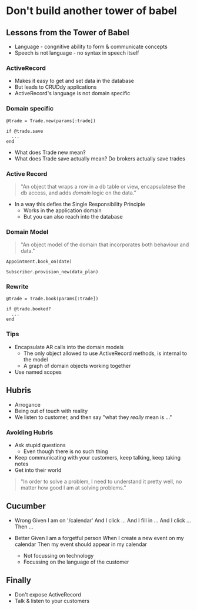 # Don't build another tower of babel

## Lessons from the Tower of Babel
- Language - congnitive ability to form & communicate concepts
- Speech is not language - no syntax in speech itself

### ActiveRecord
- Makes it easy to get and set data in the database
- But leads to CRUDdy applications
- ActiveRecord's language is not domain specific

### Domain specific

    @trade = Trade.new(params[:trade])

    if @trade.save
      ...
    end

- What does Trade new mean?
- What does Trade save actually mean? Do brokers actually save trades

### Active Record

> "An object that wraps a row in a db table or view, encapsulatese the db access, and adds _domain_ logic on the data."

- In a way this defies the Single Responsibility Principle
  - Works in the application domain
  - But you can also reach into the database

### Domain Model

> "An object model of the domain that incorporates both behaviour and data."

    Appointment.book_on(date)

    Subscriber.provision_new(data_plan)

### Rewrite

    @trade = Trade.book(params[:trade])

    if @trade.booked?
      ...
    end

### Tips
- Encapsulate AR calls into the domain models
  - The only object allowed to use ActiveRecord methods, is internal to the model
  - A graph of domain objects working together
- Use named scopes

## Hubris
- Arrogance
- Being out of touch with reality
- We listen to customer, and then say "what they _really_ mean is ..."

### Avoiding Hubris
- Ask stupid questions
  - Even though there is no such thing
- Keep communicating with your customers, keep talking, keep taking notes
- Get into their world

> "In order to solve a problem, I need to understand it pretty well, no matter how good I am at solving problems."

## Cucumber

- Wrong
    Given I am on '/calendar'
    And I click ...
    And I fill in ...
    And I click ...
    Then ...

- Better
    Given I am a forgetful person
    When I create a new event on my calendar
    Then my event should appear in my calendar

  - Not focussing on technology
  - Focussing on the language of the customer

## Finally
- Don't expose ActiveRecord
- Talk & listen to your customers

